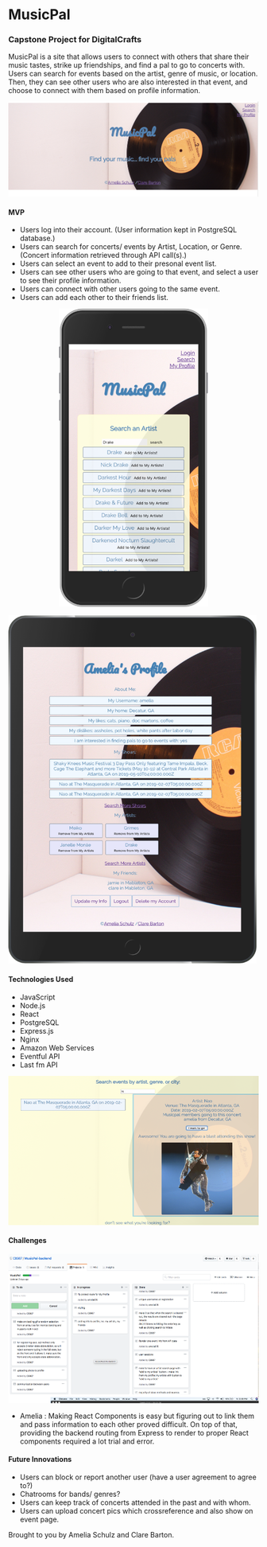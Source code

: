 <h1>MusicPal</h1>
<h3>Capstone Project for DigitalCrafts</h3>
<p>MusicPal is a site that allows users to connect with others that share their music tastes, strike up friendships, and find a pal to go to concerts with. Users can search for events based on the artist, genre of music, or location. Then, they can see other users who are also interested in that event, and choose to connect with them based on profile information.

![MusicPal Home](README-images/musicpal-home.png)
<h4>MVP</h4>
<ul>
<li>Users log into their account. (User information kept in PostgreSQL database.)</li>
<li>Users can search for concerts/ events by Artist, Location, or Genre. (Concert information retrieved through API call(s).)</li>
<li>Users can select an event to add to their presonal event list.</li>
<li>Users can see other users who are going to that event, and select a user to see their profile information.</li>
<li>Users can connect with other users going to the same event.</li>
<li>Users can add each other to their friends list.</li>

</ul>




<p align='center'>
  <img src='README-images/search-artist-iphone.png' width='300' height='600'></img>
</p

<p align='center'>
<img src='README-images/profile-ipad.png' width='500' height = '700'></img>
</p>





<h4>Technologies Used</h4>
<ul>
<li>JavaScript</li>
<li>Node.js </li>
<li>React</li>
<li>PostgreSQL</li>
<li>Express.js</li>
<li>Nginx</li>
<li>Amazon Web Services</li>
<li>Eventful API</li>
<li>Last fm API</li>
</ul>

<p align='center'>
<img src='README-images/musicpal-eventsearch.png' width='600' height='300'></img>
</p>


<h4>Challenges</h4>
<p align='center'>
<img src='README-images/whiteboarding-musicpal.png' width=700 height='300'></img>
  </p>

- Amelia : Making React Components is easy but figuring out to link them and pass information to each other proved difficult. On top of that, providing the backend routing from Express to render to proper React components required a lot trial and error. 

<h4>Future Innovations</h4>
<ul>
<li>Users can block or report another user (have a user agreement to agree to?)</li>
<li>Chatrooms for bands/ genres?</li>
<li>Users can keep track of concerts attended in the past and with whom.</li>
<li>Users can upload concert pics which crossreference and also show on event page.</li>

</ul>

<p>Brought to you by Amelia Schulz and Clare Barton.</h4>
